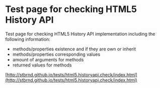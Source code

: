 Test page for checking HTML5 History API
========================================

Test page for checking HTML5 History API implementation including the following information:
- methods/properties existence and if they are own or inherit
- methods/properties corresponding values
- amount of arguments for methods
- returned values for methods

[http://stbrnd.github.io/tests/html5.historyapi.check/index.html](http://stbrnd.github.io/tests/html5.historyapi.check/index.html)
